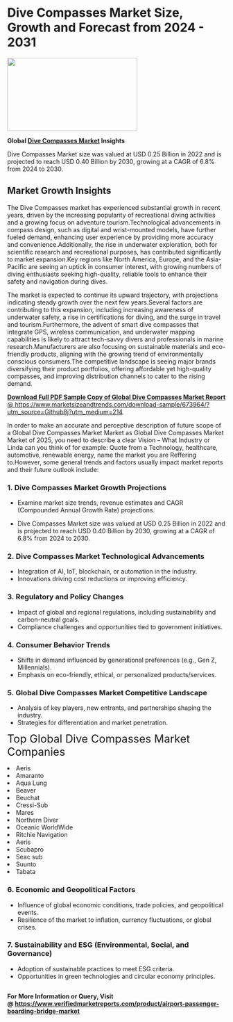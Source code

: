 <H1>Dive Compasses Market Size, Growth and Forecast from 2024 - 2031</H1><img class="aligncenter size-medium wp-image-584254" src="https://thirdeyenews.in/wp-content/uploads/2024/09/Global-Market-Research-300x168.jpeg" alt="" width="300" height="168" /><p><strong>Global&nbsp;<a href="https://www.marketsizeandtrends.com/download-sample/673964/?utm_source=Github8j?utm_medium=214">Dive Compasses Market</a> Insights</strong></p><p>Dive Compasses Market size was valued at USD 0.25 Billion in 2022 and is projected to reach USD 0.40 Billion by 2030, growing at a CAGR of 6.8% from 2024 to 2030.</p><p><h2>Market Growth Insights</h2> <p>The Dive Compasses market has experienced substantial growth in recent years, driven by the increasing popularity of recreational diving activities and a growing focus on adventure tourism.Technological advancements in compass design, such as digital and wrist-mounted models, have further fueled demand, enhancing user experience by providing more accuracy and convenience.Additionally, the rise in underwater exploration, both for scientific research and recreational purposes, has contributed significantly to market expansion.Key regions like North America, Europe, and the Asia-Pacific are seeing an uptick in consumer interest, with growing numbers of diving enthusiasts seeking high-quality, reliable tools to enhance their safety and navigation during dives.</p> <p><a href="#"></a></p> <p>The market is expected to continue its upward trajectory, with projections indicating steady growth over the next few years.Several factors are contributing to this expansion, including increasing awareness of underwater safety, a rise in certifications for diving, and the surge in travel and tourism.Furthermore, the advent of smart dive compasses that integrate GPS, wireless communication, and underwater mapping capabilities is likely to attract tech-savvy divers and professionals in marine research.Manufacturers are also focusing on sustainable materials and eco-friendly products, aligning with the growing trend of environmentally conscious consumers.The competitive landscape is seeing major brands diversifying their product portfolios, offering affordable yet high-quality compasses, and improving distribution channels to cater to the rising demand.</p> <p><a href="#"></p><p><span class=""><strong>Download Full PDF Sample Copy of Global Dive Compasses Market Report</strong> @ <a href="https://www.marketsizeandtrends.com/download-sample/673964/?utm_source=Github8j?utm_medium=214" target="_blank">https://www.marketsizeandtrends.com/download-sample/673964/?utm_source=Github8j?utm_medium=214</a></span></p><p>In order to make an accurate and perceptive description of future scope of a Global&nbsp;Dive Compasses Market Market as Global&nbsp;Dive Compasses Market Market of 2025, you need to describe a clear Vision &ndash; What Industry or Linda can you think of for example: Quote from a Technology, healthcare, automotive, renewable energy, name the market you are Reffering to.However, some general trends and factors usually impact market reports and their future outlook include:</p><h3>1.&nbsp;<strong>Dive Compasses Market Growth Projections</strong></h3><ul><li>Examine market size trends, revenue estimates and CAGR (Compounded Annual Growth Rate) projections.</li><li><p>Dive Compasses Market size was valued at USD 0.25 Billion in 2022 and is projected to reach USD 0.40 Billion by 2030, growing at a CAGR of 6.8% from 2024 to 2030.</p></li></ul><h3>2.&nbsp;<strong>Dive Compasses Market Technological Advancements</strong></h3><ul><li>Integration of AI, IoT, blockchain, or automation in the industry.</li><li>Innovations driving cost reductions or improving efficiency.</li></ul><h3>3.&nbsp;<strong>Regulatory and Policy Changes</strong></h3><ul><li>Impact of global and regional regulations, including sustainability and carbon-neutral goals.</li><li>Compliance challenges and opportunities tied to government initiatives.</li></ul><h3>4.&nbsp;<strong>Consumer Behavior Trends</strong></h3><ul><li>Shifts in demand influenced by generational preferences (e.g., Gen Z, Millennials).</li><li>Emphasis on eco-friendly, ethical, or personalized products/services.</li></ul><h3>5.&nbsp;<strong>Global Dive Compasses Market Competitive Landscape</strong></h3><ul><li>Analysis of key players, new entrants, and partnerships shaping the industry.</li><li>Strategies for differentiation and market penetration.</li></ul><p data-pm-slice="1 1 []"><span style="color: inherit; font-family: inherit; font-size: 25px;">Top Global Dive Compasses Market Companies</span></p><div class="" data-test-id=""><p><li>Aeris</li><li> Amaranto</li><li> Aqua Lung</li><li> Beaver</li><li> Beuchat</li><li> Cressi-Sub</li><li> Mares</li><li> Northern Diver</li><li> Oceanic WorldWide</li><li> Ritchie Navigation</li><li> Aeris</li><li> Scubapro</li><li> Seac sub</li><li> Suunto</li><li> Tabata</li></p></div><h3>6.&nbsp;<strong>Economic and Geopolitical Factors</strong></h3><ul><li>Influence of global economic conditions, trade policies, and geopolitical events.</li><li>Resilience of the market to inflation, currency fluctuations, or global crises.</li></ul><h3>7.&nbsp;<strong>Sustainability and ESG (Environmental, Social, and Governance)</strong></h3><ul><li>Adoption of sustainable practices to meet ESG criteria.</li><li>Opportunities in green technologies and circular economy principles.</li></ul><h2><strong style="font-size: 14px;">For More Information or Query, Visit @&nbsp;</strong><a style="background-color: #ffffff; font-size: 14px;" href="https://www.marketsizeandtrends.com/report/dive-compasses-market/" target="_blank">https://www.verifiedmarketreports.com/product/airport-passenger-boarding-bridge-market</a></h2>